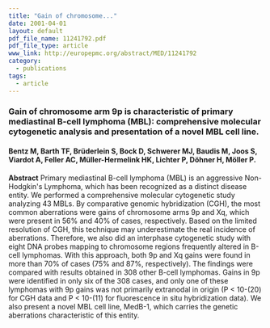 ```yaml
---
title: "Gain of chromosome..."
date: 2001-04-01
layout: default
pdf_file_name: 11241792.pdf
pdf_file_type: article
www_link: http://europepmc.org/abstract/MED/11241792
category:
  - publications
tags:
  - article
---
```


### Gain of chromosome arm 9p is characteristic of primary mediastinal B-cell lymphoma (MBL): comprehensive molecular cytogenetic analysis and presentation of a novel MBL cell line.
#### Bentz M, Barth TF, Brüderlein S, Bock D, Schwerer MJ, Baudis M, Joos S, Viardot A, Feller AC, Müller-Hermelink HK, Lichter P, Döhner H, Möller P.

**Abstract** Primary mediastinal B-cell lymphoma (MBL) is an aggressive Non-Hodgkin's Lymphoma, which has been recognized as a distinct disease entity. We performed a comprehensive molecular cytogenetic study analyzing 43 MBLs. By comparative genomic hybridization (CGH), the most common aberrations were gains of chromosome arms 9p and Xq, which were present in 56% and 40% of cases, respectively. Based on the limited resolution of CGH, this technique may underestimate the real incidence of aberrations. Therefore, we also did an interphase cytogenetic study with eight DNA probes mapping to chromosome regions frequently altered in B-cell lymphomas. With this approach, both 9p and Xq gains were found in more than 70% of cases (75% and 87%, respectively). The findings were compared with results obtained in 308 other B-cell lymphomas. Gains in 9p were identified in only six of the 308 cases, and only one of these lymphomas with 9p gains was not primarily extranodal in origin (P &lt; 10-(20) for CGH data and P &lt; 10-(11) for fluorescence in situ hybridization data). We also present a novel MBL cell line, MedB-1, which carries the genetic aberrations characteristic of this entity.
